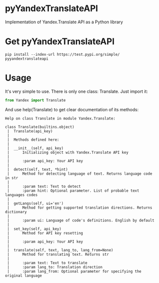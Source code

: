 # pyYandexTranslateAPI

Implementation of Yandex.Translate API as a Python library

Get pyYandexTranslateAPI
=======================
```
pip install --index-url https://test.pypi.org/simple/ pyyandextranslateapi
```

Usage
=======================

It's very simple to use. There is only one class: Translate. Just import it:
``` python
from Yandex import Translate
```

And use help(Translate) to get clear documentation of its methods:
```
Help on class Translate in module Yandex.Translate:

class Translate(builtins.object)
 |  Translate(api_key)
 |
 |  Methods defined here:
 |
 |  __init__(self, api_key)
 |      Initializing object with Yandex.Translate API key
 |
 |      :param api_key: Your API key
 |
 |  detect(self, text, *hint)
 |      Method for detecting language of text. Returns language code in str
 |
 |      :param text: Text to detect
 |      :param hint: Optional parameter. List of probable text languages codes
 |
 |  getLangs(self, ui='en')
 |      Method for getting supported translation directions. Returns dictionary
 |
 |      :param ui: Language of code's definitions. English by default
 |
 |  set_key(self, api_key)
 |      Method for API key resetting
 |
 |      :param api_key: Your API key
 |
 |  translate(self, text, lang_to, lang_from=None)
 |      Method for translating text. Returns str
 |
 |      :param text: Text to translate
 |      :param lang_to: Translation direction
 |      :param lang_from: Optional parameter for specifying the original language
```

